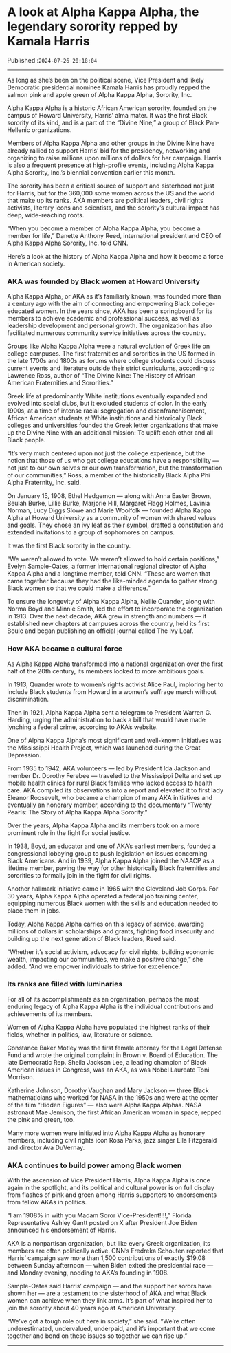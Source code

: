 # A look at Alpha Kappa Alpha, the legendary sorority repped by Kamala Harris

Published :`2024-07-26 20:18:04`

---

As long as she’s been on the political scene, Vice President and likely Democratic presidential nominee Kamala Harris has proudly repped the salmon pink and apple green of Alpha Kappa Alpha, Sorority, Inc.

Alpha Kappa Alpha is a historic African American sorority, founded on the campus of Howard University, Harris’ alma mater. It was the first Black sorority of its kind, and is a part of the “Divine Nine,” a group of Black Pan-Hellenic organizations.

Members of Alpha Kappa Alpha and other groups in the Divine Nine have already rallied to support Harris’ bid for the presidency, networking and organizing to raise millions upon millions of dollars for her campaign. Harris is also a frequent presence at high-profile events, including Alpha Kappa Alpha Sorority, Inc.’s biennial convention earlier this month.

The sorority has been a critical source of support and sisterhood not just for Harris, but for the 360,000 some women across the US and the world that make up its ranks. AKA members are political leaders, civil rights activists, literary icons and scientists, and the sorority’s cultural impact has deep, wide-reaching roots.

“When you become a member of Alpha Kappa Alpha, you become a member for life,” Danette Anthony Reed, international president and CEO of Alpha Kappa Alpha Sorority, Inc. told CNN.

Here’s a look at the history of Alpha Kappa Alpha and how it become a force in American society.

### AKA was founded by Black women at Howard University

Alpha Kappa Alpha, or AKA as it’s familiarly known, was founded more than a century ago with the aim of connecting and empowering Black college-educated women. In the years since, AKA has been a springboard for its members to achieve academic and professional success, as well as leadership development and personal growth. The organization has also facilitated numerous community service initiatives across the country.

Groups like Alpha Kappa Alpha were a natural evolution of Greek life on college campuses. The first fraternities and sororities in the US formed in the late 1700s and 1800s as forums where college students could discuss current events and literature outside their strict curriculums, according to Lawrence Ross, author of “The Divine Nine: The History of African American Fraternities and Sororities.”

Greek life at predominantly White institutions eventually expanded and evolved into social clubs, but it excluded students of color. In the early 1900s, at a time of intense racial segregation and disenfranchisement, African American students at White institutions and historically Black colleges and universities founded the Greek letter organizations that make up the Divine Nine with an additional mission: To uplift each other and all Black people.

“It’s very much centered upon not just the college experience, but the notion that those of us who get college educations have a responsibility — not just to our own selves or our own transformation, but the transformation of our communities,” Ross, a member of the historically Black Alpha Phi Alpha Fraternity, Inc. said.

On January 15, 1908, Ethel Hedgemon — along with Anna Easter Brown, Beulah Burke, Lillie Burke, Marjorie Hill, Margaret Flagg Holmes, Lavinia Norman, Lucy Diggs Slowe and Marie Woolfolk — founded Alpha Kappa Alpha at Howard University as a community of women with shared values and goals. They chose an ivy leaf as their symbol, drafted a constitution and extended invitations to a group of sophomores on campus.

It was the first Black sorority in the country.

“We weren’t allowed to vote. We weren’t allowed to hold certain positions,” Evelyn Sample-Oates, a former international regional director of Alpha Kappa Alpha and a longtime member, told CNN. “These are women that came together because they had the like-minded agenda to gather strong Black women so that we could make a difference.”

To ensure the longevity of Alpha Kappa Alpha, Nellie Quander, along with Norma Boyd and Minnie Smith, led the effort to incorporate the organization in 1913. Over the next decade, AKA grew in strength and numbers — it established new chapters at campuses across the country, held its first Boule and began publishing an official journal called The Ivy Leaf.

### How AKA became a cultural force

As Alpha Kappa Alpha transformed into a national organization over the first half of the 20th century, its members looked to more ambitious goals.

In 1913, Quander wrote to women’s rights activist Alice Paul, imploring her to include Black students from Howard in a women’s suffrage march without discrimination.

Then in 1921, Alpha Kappa Alpha sent a telegram to President Warren G. Harding, urging the administration to back a bill that would have made lynching a federal crime, according to AKA’s website.

One of Alpha Kappa Alpha’s most significant and well-known initiatives was the Mississippi Health Project, which was launched during the Great Depression.

From 1935 to 1942, AKA volunteers — led by President Ida Jackson and member Dr. Dorothy Ferebee — traveled to the Mississippi Delta and set up mobile health clinics for rural Black families who lacked access to health care. AKA compiled its observations into a report and elevated it to first lady Eleanor Roosevelt, who became a champion of many AKA initiatives and eventually an honorary member, according to the documentary “Twenty Pearls: The Story of Alpha Kappa Alpha Sorority.”

Over the years, Alpha Kappa Alpha and its members took on a more prominent role in the fight for social justice.

In 1938, Boyd, an educator and one of AKA’s earliest members, founded a congressional lobbying group to push legislation on issues concerning Black Americans. And in 1939, Alpha Kappa Alpha joined the NAACP as a lifetime member, paving the way for other historically Black fraternities and sororities to formally join in the fight for civil rights.

Another hallmark initiative came in 1965 with the Cleveland Job Corps. For 30 years, Alpha Kappa Alpha operated a federal job training center, equipping numerous Black women with the skills and education needed to place them in jobs.

Today, Alpha Kappa Alpha carries on this legacy of service, awarding millions of dollars in scholarships and grants, fighting food insecurity and building up the next generation of Black leaders, Reed said.

“Whether it’s social activism, advocacy for civil rights, building economic wealth, impacting our communities, we make a positive change,” she added. “And we empower individuals to strive for excellence.”

### Its ranks are filled with luminaries

For all of its accomplishments as an organization, perhaps the most enduring legacy of Alpha Kappa Alpha is the individual contributions and achievements of its members.

Women of Alpha Kappa Alpha have populated the highest ranks of their fields, whether in politics, law, literature or science.

Constance Baker Motley was the first female attorney for the Legal Defense Fund and wrote the original complaint in Brown v. Board of Education. The late Democratic Rep. Sheila Jackson Lee, a leading champion of Black American issues in Congress, was an AKA, as was Nobel Laureate Toni Morrison.

Katherine Johnson, Dorothy Vaughan and Mary Jackson — three Black mathematicians who worked for NASA in the 1950s and were at the center of the film “Hidden Figures” — also were Alpha Kappa Alphas. NASA astronaut Mae Jemison, the first African American woman in space, repped the pink and green, too.

Many more women were initiated into Alpha Kappa Alpha as honorary members, including civil rights icon Rosa Parks, jazz singer Ella Fitzgerald and director Ava DuVernay.

### AKA continues to build power among Black women

With the ascension of Vice President Harris, Alpha Kappa Alpha is once again in the spotlight, and its political and cultural power is on full display from flashes of pink and green among Harris supporters to endorsements from fellow AKAs in politics.

“I am 1908% in with you Madam Soror Vice-President!!!!,” Florida Representative Ashley Gantt posted on X after President Joe Biden announced his endorsement of Harris.

AKA is a nonpartisan organization, but like every Greek organization, its members are often politically active. CNN’s Fredreka Schouten reported that Harris’ campaign saw more than 1,500 contributions of exactly $19.08 between Sunday afternoon — when Biden exited the presidential race — and Monday evening, nodding to AKA’s founding in 1908.

Sample-Oates said Harris’ campaign — and the support her sorors have shown her — are a testament to the sisterhood of AKA and what Black women can achieve when they link arms. It’s part of what inspired her to join the sorority about 40 years ago at American University.

“We’ve got a tough role out here in society,” she said. “We’re often underestimated, undervalued, underpaid, and it’s important that we come together and bond on these issues so together we can rise up.”

---


